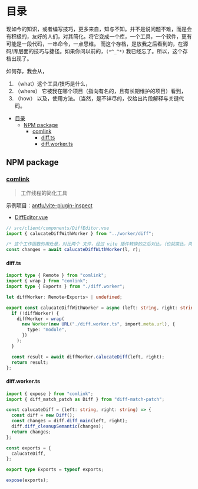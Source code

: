# 目录

现如今的知识，或者编写技巧，更多来自，知与不知。并不是说问题不难，而是会有积极的，友好的人们，对其简化。将它变成一个库，一个工具，一个软件，更有可能是一段代码，一串命令，一点思维。
而这个存档，是放我之后看到的，在源码/库层面的技巧与捷径。如果你问以前的，`(*^_^*)` 我已经忘了。所以，这个存档出现了。

如何存，我会从，

1. （what）这个工具/技巧是什么，
2. （where） 它被我在哪个项目（指向有名的，且有长期维护的项目）看到，
3. （how） 以及，使用方法。（当然，是不详尽的，仅给出片段解释与关键代码。

<!-- START doctoc generated TOC please keep comment here to allow auto update -->
<!-- DON'T EDIT THIS SECTION, INSTEAD RE-RUN doctoc TO UPDATE -->

- [目录](#目录)
  - [NPM package](#npm-package)
    - [comlink](#comlink)
      - [diff.ts](#diffts)
      - [diff.worker.ts](#diffworkerts)

<!-- END doctoc generated TOC please keep comment here to allow auto update -->

## NPM package

### [comlink](https://github.com/GoogleChromeLabs/comlink)

> 工作线程的简化工具

示例项目：[antfu/vite-plugin-inspect](https://github.com/antfu/vite-plugin-inspect/tree/bc525c40ab700ff05185048c687430608c63759c)

<detail>

- [DiffEditor.vue](https://github.com/antfu/vite-plugin-inspect/blob/bc525c40ab700ff05185048c687430608c63759c/src/client/components/DiffEditor.vue#L66)

```ts
// src/client/components/DiffEditor.vue
import { calucateDiffWithWorker } from "../worker/diff";

/* 这个工作函数的用处是，对比两个 文件，经过 vite 插件转换的之后对比，（也就类比，两个文件的不同比较 ）*/
const changes = await calucateDiffWithWorker(l, r);
```

#### diff.ts

```ts
import type { Remote } from "comlink";
import { wrap } from "comlink";
import type { Exports } from "./diff.worker";

let diffWorker: Remote<Exports> | undefined;

export const calucateDiffWithWorker = async (left: string, right: string) => {
  if (!diffWorker) {
    diffWorker = wrap(
      new Worker(new URL("./diff.worker.ts", import.meta.url), {
        type: "module",
      })
    );
  }

  const result = await diffWorker.calucateDiff(left, right);
  return result;
};
```

#### diff.worker.ts

```ts
import { expose } from "comlink";
import { diff_match_patch as Diff } from "diff-match-patch";

const calucateDiff = (left: string, right: string) => {
  const diff = new Diff();
  const changes = diff.diff_main(left, right);
  diff.diff_cleanupSemantic(changes);
  return changes;
};

const exports = {
  calucateDiff,
};

export type Exports = typeof exports;

expose(exports);
```

</detail>
